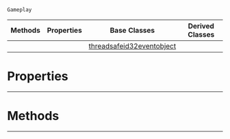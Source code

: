  `Gameplay`

|Methods|Properties|Base Classes|Derived Classes|
|---|---|---|---|
| | |[threadsafeid32eventobject](https://github.com/zeroengineteam/ZeroDocs/blob/master/code_reference/class_reference/threadsafeid32eventobject.markdown)| |


 #  Properties


---  
 #  Methods


---  
 

 